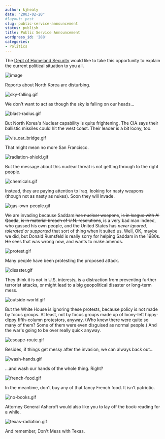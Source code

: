 ```yaml
---
author: kjhealy
date: "2003-02-20"
#layout: post
slug: public-service-announcement
status: publish
title: Public Service Announcement
wordpress_id: '288'
categories:
- Politics
---
```


The [Dept of Homeland Security](http://www.ready.gov) would like to take this opportunity to explain the current political situation to you all.

![image](http://www.kieranhealy.org/files/misc/warnings/media.gif)

Reports about North Korea are disturbing.

![sky-falling.gif](http://www.kieranhealy.org/files/misc/warnings/sky-falling.gif)

We don't want to act as though the sky is falling on our heads…

![blast-radius.gif](http://www.kieranhealy.org/files/misc/warnings/blast-radius.gif)

But North Korea's Nuclear capability is quite frightening. The CIA says their ballistic missiles could hit the west coast. Their leader is a bit loony, too.

![vis\_car\_bridge.gif](http://www.kieranhealy.org/files/misc/warnings/vis_car_bridge.gif)

That might mean no more San Francisco.

![radiation-shield.gif](http://www.kieranhealy.org/files/misc/warnings/radiation-shield.gif)

But the message about this nuclear threat is not getting through to the right people.

![chemicals.gif](http://www.kieranhealy.org/files/misc/warnings/chemicals.gif)

Instead, they are paying attention to Iraq, looking for nasty weapons (though not as nasty as nukes). Soon they will invade.

![gas-own-people.gif](http://www.kieranhealy.org/files/misc/warnings/gas-own-people.gif)

We are invading because Saddam ~~has nuclear weapons~~, ~~is in league with Al Qaeda~~, ~~is in material breach of U.N. resolutions~~, is a very bad man indeed, who gassed his own people, and the United States has *never ignored, tolerated or supported* that sort of thing when it suited us. Well, OK, maybe we did, but Donald Rumsfeld is really sorry for helping Saddam in the 1980s. He sees that was wrong now, and wants to make amends.

![protest.gif](http://www.kieranhealy.org/files/misc/warnings/protest.gif)

Many people have been protesting the proposed attack.

![disaster.gif](http://www.kieranhealy.org/files/misc/warnings/disaster.gif)

They think it is not in U.S. interests, is a distraction from preventing further terrorist attacks, or might lead to a big geopolitical disaster or long-term mess.

![outside-world.gif](http://www.kieranhealy.org/files/misc/warnings/outside-world.gif)

But the White House is ignoring these protests, because policy is not made by focus groups. At least, not by focus groups made up of loony-left hippy-dippy fifth-column protestors, anyway. (Who knew there were quite so many of them? Some of them were even disguised as normal people.) And the war's going to be over really quick anyway.

![escape-route.gif](http://www.kieranhealy.org/files/misc/warnings/escape-route.gif)

Besides, if things get messy after the invasion, we can always back out…

![wash-hands.gif](http://www.kieranhealy.org/files/misc/warnings/wash-hands.gif)

...and wash our hands of the whole thing. Right?

![french-food.gif](http://www.kieranhealy.org/files/misc/warnings/french-food.gif)

In the meantime, don't buy any of that fancy French food. It isn't patriotic.

![no-books.gif](http://www.kieranhealy.org/files/misc/warnings/no-books.gif)

Attorney General Ashcroft would also like you to lay off the book-reading for a while.

![texas-radiation.gif](http://www.kieranhealy.org/files/misc/warnings/texas-radiation.gif)

And remember, Don't Mess with Texas.
